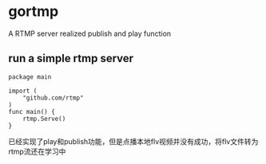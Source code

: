 # gortmp
A RTMP server realized publish and play function
</br>

## run a simple rtmp server
    package main

    import (
        "github.com/rtmp"
    )
    func main() {
        rtmp.Serve()
    }
已经实现了play和publish功能，但是点播本地flv视频并没有成功，将flv文件转为rtmp流还在学习中